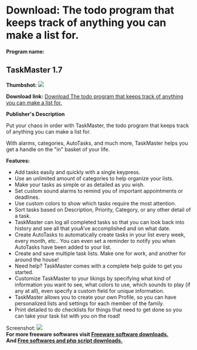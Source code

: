 # Download: The todo program that keeps track of anything you can make a list for.

**Program name:**

## TaskMaster 1.7

  
**Thumbshot:** ![](http://www.freewarefiles.com/screenshot/taskmaster17_md.gif)   
  
**Download link:** [Download The todo program that keeps track of anything you can make a list for.](http://freesoftwares.boysofts.com/TaskMaster_program_20953.html)  
  


**Publisher's Description**  
  


Put your chaos in order with TaskMaster, the todo program that keeps track of anything you can make a list for. 

With alarms, categories, AutoTasks, and much more, TaskMaster helps you get a handle on the "in" basket of your life.

**Features:**

  * Add tasks easily and quickly with a single keypress. 
  * Use an unlimited amount of categories to help organize your lists. 
  * Make your tasks as simple or as detailed as you wish. 
  * Set custom sound alarms to remind you of important appointments or deadlines. 
  * Use custom colors to show which tasks require the most attention. 
  * Sort tasks based on Description, Priority, Category, or any other detail of a task. 
  * TaskMaster can log all completed tasks so that you can look back into history and see all that youA've accomplished and on what date. 
  * Create AutoTasks to automatically create tasks in your list every week, every month, etc.. You can even set a reminder to notify you when AutoTasks have been added to your list. 
  * Create and save multiple task lists. Make one for work, and another for around the house! 
  * Need help? TaskMaster comes with a complete help guide to get you started. 
  * Customize TaskMaster to your likings by specifying what kind of information you want to see, what colors to use, which sounds to play (if any at all), even specify a custom field for unique information. 
  * TaskMaster allows you to create your own Profile, so you can have personalized lists and settings for each member of the family. 
  * Print detailed to do checklists for things that need to get done so you can take your task list with you on the road! 

  
  
Screenshot: ![](http://www.freewarefiles.com/screenshot/taskmaster17.gif)   
**For more freeware softwares visit [Freeware software downloads.](http://freesoftwares.boysofts.com/)**   
**And [Free softwares and php script downloads.](http://www.boysofts.com/)**

